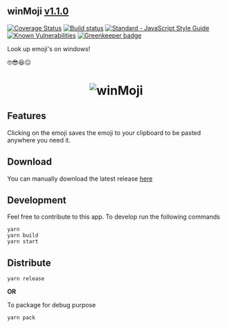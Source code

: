 ## winMoji  [v1.1.0](https://github.com/ryanSN/winmoji/releases)

[![Coverage Status](https://coveralls.io/repos/github/ryanSN/winmoji/badge.svg)](https://coveralls.io/github/ryanSN/winmoji)
[![Build status](https://ci.appveyor.com/api/projects/status/jb7laepqr55yy8gc?svg=true)](https://ci.appveyor.com/project/ryanSN/winmoji)
[![Standard - JavaScript Style Guide](https://img.shields.io/badge/code_style-standard-brightgreen.svg)](https://standardjs.com)
[![Known Vulnerabilities](https://snyk.io/test/github/ryanSN/winmoji/badge.svg)](https://snyk.io/test/github/ryanSN/winmoji)
[![Greenkeeper badge](https://badges.greenkeeper.io/ryanSN/winmoji.svg)](https://greenkeeper.io/)

Look up emoji's on windows!

🤓😎😆😐

<div align="center">
  <h1>
    <img src="https://github.com/ryanSN/winmoji/blob/master/winMoji.gif" alt="winMoji" title="winMoji" />
  </h1>
</div>

## Features
Clicking on the emoji saves the emoji to your clipboard to be pasted anywhere you need it.

## Download
You can manually download the latest release [here](https://github.com/ryanSN/winmoji/releases)

## Development

Feel free to contribute to this app. To develop run the following commands

```Shell
yarn
yarn build
yarn start
```

## Distribute

```Shell
yarn release
```
**OR**

 To package for debug purpose
 ```Shell
 yarn pack
 ```
